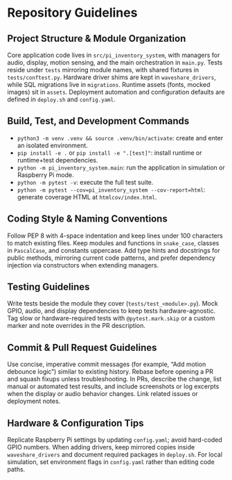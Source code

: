# Repository Guidelines

## Project Structure & Module Organization
Core application code lives in `src/pi_inventory_system`, with managers for audio, display, motion sensing, and the main orchestration in `main.py`. Tests reside under `tests` mirroring module names, with shared fixtures in `tests/conftest.py`. Hardware driver shims are kept in `waveshare_drivers`, while SQL migrations live in `migrations`. Runtime assets (fonts, mocked images) sit in `assets`. Deployment automation and configuration defaults are defined in `deploy.sh` and `config.yaml`.

## Build, Test, and Development Commands
- `python3 -m venv .venv && source .venv/bin/activate`: create and enter an isolated environment.
- `pip install -e .` or `pip install -e ".[test]"`: install runtime or runtime+test dependencies.
- `python -m pi_inventory_system.main`: run the application in simulation or Raspberry Pi mode.
- `python -m pytest -v`: execute the full test suite.
- `python -m pytest --cov=pi_inventory_system --cov-report=html`: generate coverage HTML at `htmlcov/index.html`.

## Coding Style & Naming Conventions
Follow PEP 8 with 4-space indentation and keep lines under 100 characters to match existing files. Keep modules and functions in `snake_case`, classes in `PascalCase`, and constants uppercase. Add type hints and docstrings for public methods, mirroring current code patterns, and prefer dependency injection via constructors when extending managers.

## Testing Guidelines
Write tests beside the module they cover (`tests/test_<module>.py`). Mock GPIO, audio, and display dependencies to keep tests hardware-agnostic. Tag slow or hardware-required tests with `@pytest.mark.skip` or a custom marker and note overrides in the PR description.

## Commit & Pull Request Guidelines
Use concise, imperative commit messages (for example, “Add motion debounce logic”) similar to existing history. Rebase before opening a PR and squash fixups unless troubleshooting. In PRs, describe the change, list manual or automated test results, and include screenshots or log excerpts when the display or audio behavior changes. Link related issues or deployment notes.

## Hardware & Configuration Tips
Replicate Raspberry Pi settings by updating `config.yaml`; avoid hard-coded GPIO numbers. When adding drivers, keep mirrored copies inside `waveshare_drivers` and document required packages in `deploy.sh`. For local simulation, set environment flags in `config.yaml` rather than editing code paths.
